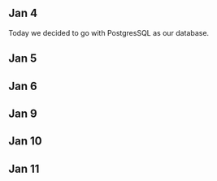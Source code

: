 ## Jan 4
Today we decided to go with PostgresSQL as our database. 
## Jan 5
## Jan 6
## Jan 9
## Jan 10
## Jan 11
